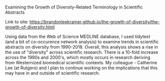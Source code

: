 Examining the Growth of Diversity-Related Terminology in Scientific Abstracts 

Link to site: https://brandonleekramer.github.io/the-growth-of-diversity/the-growth-of-diversity.html

Using data from the Web of Science MEDLINE database, I used tidytext (and a bit of co-occurence network analysis) to examine trends in scientific abstracts on diversity from 1990-2018. Overall, this analysis shows a rise in the use of "diversity" across scientific research. There is a 10-fold increase across the 1990s and 2000's, which mostly occurs in research deriving from Westernized biomedical scientific contexts. My colleague - Catherine Lee (at Rutgers) and I plan to continue working on the implications that this may have in and outside of scientific research. 
